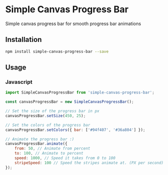 # Simple Canvas Progress Bar
Simple canvas progress bar for smooth progress bar animations

## Installation
```sh
npm install simple-canvas-progress-bar --save
```
## Usage
### Javascript
```javascript
import SimpleCanvasProgressBar from 'simple-canvas-progress-bar';

const canvasProgressBar = new SimpleCanvasProgressBar();

// Set the size of the progress bar in px
canvasProgressBar.setSize(450, 25);

// Set the colors of the progress bar
canvasProgressBar.setColors({ bar: ['#94f407', '#36a804'] });

// Animate the progress bar :)
canvasProgressBar.animate({
    from: 50, // Animate from percent
    to: 100, // Animate to percent
    speed: 1000, // Speed it takes from 0 to 100
    stripeSpeed: 100 // Speed the stripes animate at. (PX per second)
});
```
